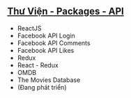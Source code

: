 ## [Thư Viện - Packages - API](https://github.com/php1301/DoAnReactJS/blob/master/PROGRESS/Packages.md)
+ ReactJS
+ Facebook API Login
+ Facebook API Comments
+ Facebook API Likes
+ Redux
+ React - Redux
+ OMDB
+ The Movies Database
+ (Đang phát triển)
